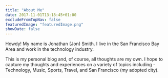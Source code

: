 ```yaml
---
title: "About Me"
date: 2017-11-01T13:18:45+01:00
excludeFromTopNav: false
featuredImage: "featuredImage.png"
showDate: false
---
```

Howdy! My name is Jonathan (Jon) Smith. I live in the San Francisco Bay Area and work in the technology industry.

This is my personal blog and, of course, all thoughts are my own. I hope to capture my thoughts and experiences on a variety of topics including - Technology, Music, Sports, Travel, and San Francisco (my adopted city).
